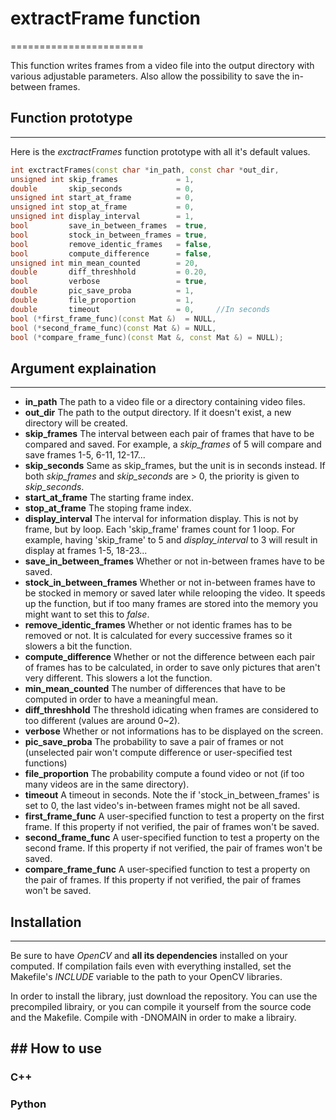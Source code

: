 # extractFrame function
=======================

This function writes frames from a video file into the output directory with various adjustable parameters. Also allow the possibility to save the in-between frames.

## Function prototype
---------------------
Here is the *exctractFrames* function prototype with all it's default values.

```c++
int exctractFrames(const char *in_path, const char *out_dir,
unsigned int skip_frames             = 1,
double       skip_seconds            = 0,
unsigned int start_at_frame          = 0,
unsigned int stop_at_frame           = 0,
unsigned int display_interval        = 1,
bool         save_in_between_frames  = true,
bool         stock_in_between_frames = true,
bool         remove_identic_frames   = false,
bool         compute_difference      = false,
unsigned int min_mean_counted        = 20,
double       diff_threshhold         = 0.20,
bool         verbose                 = true,
double       pic_save_proba          = 1,
double       file_proportion         = 1,
double       timeout                 = 0,     //In seconds
bool (*first_frame_func)(const Mat &)  = NULL,
bool (*second_frame_func)(const Mat &) = NULL,
bool (*compare_frame_func)(const Mat &, const Mat &) = NULL);
```

## Argument explaination
-------------------------

- **in_path** The path to a video file or a directory containing video files.
- **out_dir** The path to the output directory. If it doesn't exist, a new directory will be created.
- **skip_frames** The interval between each pair of frames that have to be compared and saved. For example, a *skip_frames* of 5 will compare and save frames 1-5, 6-11, 12-17...
- **skip_seconds** Same as skip_frames, but the unit is in seconds instead. If both *skip_frames* and *skip_seconds* are > 0, the priority is given to *skip_seconds*.
- **start_at_frame** The starting frame index.
- **stop_at_frame** The stoping frame index.
- **display_interval** The interval for information display. This is not by frame, but by loop. Each 'skip_frame' frames count for 1 loop. For example, having 'skip_frame' to 5 and *display_interval* to 3 will result in display at frames 1-5, 18-23...
- **save_in_between_frames** Whether or not in-between frames have to be saved.
- **stock_in_between_frames** Whether or not in-between frames have to be stocked in memory or saved later while relooping the video. It speeds up the function, but if too many frames are stored into the memory you might want to set this to *false*.
- **remove_identic_frames** Whether or not identic frames has to be removed or not. It is calculated for every successive frames so it slowers a bit the function.
- **compute_difference** Whether or not the difference between each pair of frames has to be calculated, in order to save only pictures that aren't very different. This slowers a lot the function.
- **min_mean_counted** The number of differences that have to be computed in order to have a meaningful mean.
- **diff_threshhold** The threshold idicating when frames are considered to too different (values are around 0~2).
- **verbose** Whether or not informations has to be displayed on the screen.
- **pic_save_proba** The probability to save a pair of frames or not (unselected pair won't compute difference or user-specified test functions)
- **file_proportion** The probability compute a found video or not (if too many videos are in the same directory).
- **timeout** A timeout in seconds. Note the if 'stock_in_between_frames' is set to 0, the last video's in-between frames might not be all saved.
- **first_frame_func** A user-specified function to test a property on the first frame. If this property if not verified, the pair of frames won't be saved.
- **second_frame_func** A user-specified function to test a property on the second frame. If this property if not verified, the pair of frames won't be saved.
- **compare_frame_func** A user-specified function to test a property on the pair of frames. If this property if not verified, the pair of frames won't be saved.


## Installation
----------------

Be sure to have *OpenCV* and **all its dependencies** installed on your computed. If compilation fails even with everything installed, set the Makefile's *INCLUDE* variable to the path to your OpenCV libraries.

In order to install the library, just download the repository. You can use the precompiled librairy, or you can compile it yourself from the source code and the Makefile. Compile with -DNOMAIN in order to make a librairy.



## How to use
--------------
### C++


### Python